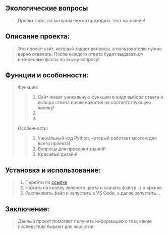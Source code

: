 ## Экологические вопросы
> Проект-сайт, на котором нужно проходить тест на знание!

## Описание проекта:
> Это проект-сайт, который задает вопросы, а пользователю нужно верно отвечать. После каждого ответа будет выдаваться интересные факты по этому вопросу!

## Функции и особонности:
> Функции:
>> 1. Сайт имеет уникальную функцию в виде выбора ответа и вывода ответа после нажатия на соответствующую кнопку!
>> 2. 
>> 3.
> Особенности:
>> 1. Уникальный код Python, который работает мозгом для всего проекта!
>> 2. Вопросы для проверки знаний!
>> 3. Красивый дизайн!
## Установка и использование:
> 1. Перейти по [ссылке](https://github.com/DarkMan903/Ecology-Project.git)
> 2. Нажать на кнопку зеленого цвета и скачать файл в .zip архиве.
> 3. Распаковать файл и запустить в VS Code, а далее запустить...
## Заключение:
> Данный проект помогает получить информацию о том, какие последствия бывают для экологии!
